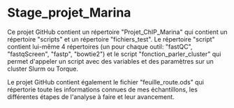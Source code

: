 # Stage_projet_Marina

Ce projet GitHub contient un répertoire "Projet_ChIP_Marina" qui contient un répertoire "scripts" et un répertoire "fichiers_test". Le répertoire "script" contient lui-même 4 répertoires (un pour chaque outil: "fastQC", "fastqScreen", "fastp", "bowtie2") et le script "fonction_parler_cluster" qui permet d'appeler un script avec des variables et des paramètres sur un cluster Slurm ou Torque.

Le projet GitHub contient également le fichier "feuille_route.ods" qui répertorie toute les informations connues de mes échantillons, les différentes étapes de l'analyse à faire et leur avancement.
